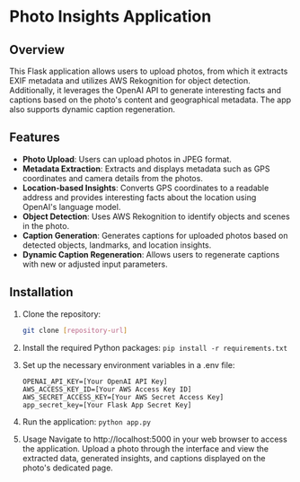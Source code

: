 # Photo Insights Application

## Overview

This Flask application allows users to upload photos, from which it extracts EXIF metadata and utilizes AWS Rekognition for object detection. Additionally, it leverages the OpenAI API to generate interesting facts and captions based on the photo's content and geographical metadata. The app also supports dynamic caption regeneration.

## Features

- **Photo Upload**: Users can upload photos in JPEG format.
- **Metadata Extraction**: Extracts and displays metadata such as GPS coordinates and camera details from the photos.
- **Location-based Insights**: Converts GPS coordinates to a readable address and provides interesting facts about the location using OpenAI's language model.
- **Object Detection**: Uses AWS Rekognition to identify objects and scenes in the photo.
- **Caption Generation**: Generates captions for uploaded photos based on detected objects, landmarks, and location insights.
- **Dynamic Caption Regeneration**: Allows users to regenerate captions with new or adjusted input parameters.

## Installation

1. Clone the repository:
   ```bash
   git clone [repository-url]
   ```
2. Install the required Python packages:
  ```pip install -r requirements.txt```

3. Set up the necessary environment variables in a .env file:
   ```
   OPENAI_API_KEY=[Your OpenAI API Key]
   AWS_ACCESS_KEY_ID=[Your AWS Access Key ID]
   AWS_SECRET_ACCESS_KEY=[Your AWS Secret Access Key]
   app_secret_key=[Your Flask App Secret Key]
   ```
  
4. Run the application:
  ```python app.py```

5. Usage
Navigate to http://localhost:5000 in your web browser to access the application. Upload a photo through the interface and view the extracted data, generated insights, and captions displayed on the photo's dedicated page.
